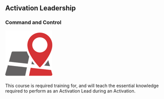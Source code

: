 ## Activation Leadership
### Command and Control

![](/assets/DisasterMapping.jpg)

This course is required training for, and will teach the essential knowledge required to perform as an Activation Lead during an Activation.